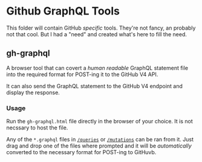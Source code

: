 # Github GraphQL Tools

This folder will contain GitHub *specific* tools. They're not fancy, an probably not that cool. But I had a "need" and created what's here to fill the need.

## gh-graphql

A browser tool that can covert a *human readable* GraphQL statement file into the required format for POST-ing it to the GitHub V4 API.

It can also send the GraphQL statement to the GitHub V4 endpoint and display the response.

### Usage

Run the `gh-graphql.html` file directly in the browser of your choice. It is not necssary to host the file.

Any of the `*.graphql` files in [`/queries`](../queries) or [`/mutations`](../mutaions) can be ran from it. Just drag and drop one of the files where prompted and it will be *automatically* converted to the necessary format for POST-ing to GitHuvb.

